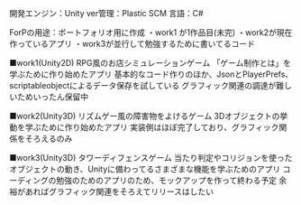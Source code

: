 開発エンジン：Unity ver管理：Plastic SCM 言語：C#

ForPの用途：ポートフォリオ用に作成 ・work1 が1作品目(未完) ・work2が現在作っているアプリ ・work3が並行して勉強するために書いてるコード

■work1(Unity2D) RPG風のお店シミュレーションゲーム 「ゲーム制作とは」を学ぶために作り始めたアプリ 基本的なコード作りのほか、JsonとPlayerPrefs、scriptableobjectによるデータ保存を試している グラフィック関連の調達が難しいためいったん保留中

■work2(Unity3D) リズムゲー風の障害物をよけるゲーム 3Dオブジェクトの挙動を学ぶために作り始めたアプリ 実装側はほぼ完了しており、グラフィック関係をそろえるのみ

■work3(Unity3D) タワーディフェンスゲーム 当たり判定やコリジョンを使ったオブジェクトの動き、Unityに備わってるさまざまな機能を学ぶためのアプリ コーディングの勉強のためのアプリのため、モックアップを作って終わる予定 余裕があればグラフィック関連をそろえてリリースはしたい
